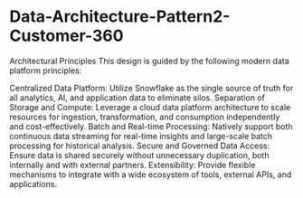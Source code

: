 # Data-Architecture-Pattern2-Customer-360

Architectural Principles
This design is guided by the following modern data platform principles:

Centralized Data Platform: Utilize Snowflake as the single source of truth for all analytics, AI, and application data to eliminate silos.
Separation of Storage and Compute: Leverage a cloud data platform architecture to scale resources for ingestion, transformation, and consumption independently and cost-effectively.
Batch and Real-time Processing: Natively support both continuous data streaming for real-time insights and large-scale batch processing for historical analysis.
Secure and Governed Data Access: Ensure data is shared securely without unnecessary duplication, both internally and with external partners.
Extensibility: Provide flexible mechanisms to integrate with a wide ecosystem of tools, external APIs, and applications.
